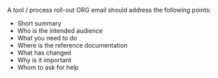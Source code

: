 A tool / process roll-out ORG email should address the following
points:

- Short summary
- Who is the intended audience
- What you need to do
- Where is the reference documentation
- What has changed
- Why is it important
- Whom to ask for help
